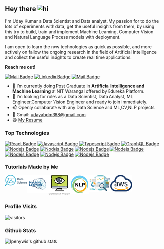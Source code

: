 ## Hey there <img src="https://user-images.githubusercontent.com/1303154/88677602-1635ba80-d120-11ea-84d8-d263ba5fc3c0.gif" width="28px" alt="hi">

I'm Uday Kumar a Data Scientist and Data analyst. My passion for to do the lots of experiments with data,
get the useful insights from them, by using this try to build, train and implement 
Machine Learning, Computer Vision and Natural Language Process models with deployment. 

I am open to learn the new technologies as quick as possible, and more actively on fallow the ongoing research
in the field of Artificial Intelligence and collect the useful insights to create real time applications.

**Reach me out!**

[![Mail Badge](https://img.shields.io/badge/-UdayAIWorld-e74c3c?style=flat&labelColor=e74c3c&logo=youtube&logoColor=white)](https://www.youtube.com/channel/UCC2dgsmQElTt-8xMsxN5Clw) [![Linkedin Badge](https://img.shields.io/badge/-Uday-0e76a8?style=flat&labelColor=0e76a8&logo=linkedin&logoColor=white)](https://www.linkedin.com/in/udaykumar368/)  [![Mail Badge](https://img.shields.io/badge/-udaykumar-c0392b?style=flat&labelColor=c0392b&logo=gmail&logoColor=white)](mailto:udayabdm368gmail.com)

<!-- TODO: Add last video link -->

- 🔭 I’m  currently doing Post Graduate in **Artificial Intelligence and Machine Learning** at NIT Warangal offered by
Edureka Platform. 
- 🤔 I’m looking for roles as a Data Scientist, Data Analyst, ML Engineer,Computer Vision Engineer and ready to join immediately.
- 📫 Openly collabarate with any Data Science and ML,CV,NLP projects
- 📢 Gmail: udayabdm368@gmail.com
- 😄 [My Resume](https://github.com/ipenywis/ipenywis/blob/master/resumes/resume%20v1.0.pdf)

### Top Technologies

<!-- TODO: Make technologies links takes you to repositories -->

[![React Badge](https://img.shields.io/badge/-Python-61DBFB?style=for-the-badge&labelColor=black&logo=python&logoColor=61DBFB)](#)    [![Javascript Badge](https://img.shields.io/badge/-Mysql-F0DB4F?style=for-the-badge&labelColor=black&logo=mysql&logoColor=F0DB4F)](#) 
        [![Typescript Badge](https://img.shields.io/badge/-Tableau-007acc?style=for-the-badge&labelColor=black&logo=tableau&logoColor=007acc)](#) 
         [![GraphQL Badge](https://img.shields.io/badge/-flask-e535ab?style=for-the-badge&labelColor=black&logo=flask&logoColor=e535ab)](#) 
         [![Nodejs Badge](https://img.shields.io/badge/-Tensorflow-61fba8?style=for-the-badge&labelColor=black&logo=tensorflow&logoColor=61fba8)](#) 
         [![Nodejs Badge](https://img.shields.io/badge/-keras-61b4fb?style=for-the-badge&labelColor=black&logo=keras&logoColor=61b4fb)](#) 
         [![Nodejs Badge](https://img.shields.io/badge/-pytorch-b4fb61?style=for-the-badge&labelColor=black&logo=pytorch&logoColor=b4fb61)](#) 
        [![Nodejs Badge](https://img.shields.io/badge/-AWS-fba861?style=for-the-badge&labelColor=black&logo=amazon&logoColor=fba861)](#)
        [![Nodejs Badge](https://img.shields.io/badge/-mongodb-fdacd7?style=for-the-badge&labelColor=black&logo=mongodb&logoColor=fdacd7)](#) 
         [![Nodejs Badge](https://img.shields.io/badge/-Postman-acfde7?style=for-the-badge&labelColor=black&logo=postman&logoColor=acfde7)](#) 
         [![Nodejs Badge](https://img.shields.io/badge/-Jupyter-fba861?style=for-the-badge&labelColor=black&logo=jupyter&logoColor=fba861)](#)

### Tutorials Made by Me
[<img align="left" alt="Visual Studio Code" width="70px" src="https://github.com/UDAY368/UDAY368/blob/main/images/data%20science.png" />][DataScience]

[<img align="left" alt="React" width="70px" src="https://github.com/UDAY368/UDAY368/blob/main/images/machine%20learning.png" />][MachineLearing]

[<img align="left" alt="HTML5" width="70px" src="https://github.com/UDAY368/UDAY368/blob/main/images/computer%20vision.png" />][ComputerVision]

[<img align="left" alt="JavaScript" width="60px" src="https://github.com/UDAY368/UDAY368/blob/main/images/nlp.png" />][NLP]

[<img align="left" alt="Visual Studio Code" width="70px" src="https://github.com/UDAY368/UDAY368/blob/main/images/Data%20analytics.png" />][DataAnalytics]

[<img align="left" alt="Visual Studio Code" width="70px" src="https://github.com/UDAY368/UDAY368/blob/main/images/aws.png" />][AWS]

<br />
<br />
<br />
<br />

### Profile Visits 

![visitors](https://visitor-badge.glitch.me/badge?page_id=UDAY368.UDAY368)




### Github Stats

![Ipenywis's github stats](https://github-readme-stats.vercel.app/api?username=UDAY368&count_private=true&theme=tokyonight&hide=contribs,prs)


[MachineLearing]: https://www.youtube.com/playlist?list=PLdzNVRb9ry4jo_JokuNFhJmQrNweZirQ-
[ComputerVision]: https://www.youtube.com/playlist?list=PLdzNVRb9ry4h4bRkgsKXSY4SwK0EVNpeP
[NLP]: https://www.youtube.com/playlist?list=PLdzNVRb9ry4jdqBYVZZaTNWRuuPzpuvMs
[DataAnalytics]: https://www.youtube.com/playlist?list=PLdzNVRb9ry4jiYbW1tqoJ8aGBdl1u7Rd9
[DataScience]: https://www.youtube.com/playlist?list=PLdzNVRb9ry4iNDJTVGiepPcnHaffoEcm5
[AWS]: https://www.youtube.com/playlist?list=PLdzNVRb9ry4j3HVcttbB61WEhVpSUSHdA
